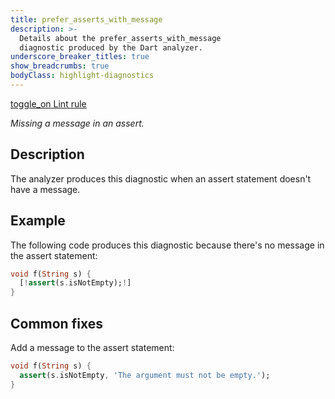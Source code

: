 ```yaml
---
title: prefer_asserts_with_message
description: >-
  Details about the prefer_asserts_with_message
  diagnostic produced by the Dart analyzer.
underscore_breaker_titles: true
show_breadcrumbs: true
bodyClass: highlight-diagnostics
---
```


<div class="tags">
  <a class="tag-label"
      href="/tools/linter-rules/prefer_asserts_with_message"
      title="Learn about the lint rule that enables this diagnostic."
      aria-label="Learn about the lint rule that enables this diagnostic."
      target="_blank">
    <span class="material-symbols" aria-hidden="true">toggle_on</span>
    <span>Lint rule</span>
  </a>
</div>

_Missing a message in an assert._

## Description

The analyzer produces this diagnostic when an assert statement doesn't
have a message.

## Example

The following code produces this diagnostic because there's no message
in the assert statement:

```dart
void f(String s) {
  [!assert(s.isNotEmpty);!]
}
```

## Common fixes

Add a message to the assert statement:

```dart
void f(String s) {
  assert(s.isNotEmpty, 'The argument must not be empty.');
}
```
